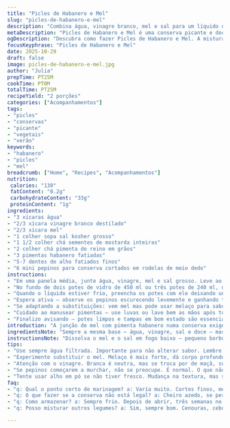 ```yaml
---
title: "Picles de Habanero e Mel"
slug: "picles-de-habanero-e-mel"
description: "Combina água, vinagre branco, mel e sal para um líquido de conserva levemente adocicado e picante. Pimentas habanero fatiadas misturadas com sementes de mostarda e pimenta do reino formam o corpo da conserva. O processo de marinagem depende da espessura dos legumes: fatias finas levam cerca de 9 a 11 dias; fatias grossas até 28 dias. Pode elogiar aromas intensos, textura crocante e sabor quente com fundo doce. Ingredientes flexíveis para ajustes e substituições simples. Conserva na geladeira, sempre observando visual e aroma antes de consumir."
metaDescription: "Picles de Habanero e Mel é uma conserva picante e doce. O equilíbrio perfeito entre sabores e texturas crocantes que transforma qualquer prato simples."
ogDescription: "Descubra como fazer Picles de Habanero e Mel. A mistura de pimenta e mel traz um sabor incrível e picante para suas refeições."
focusKeyphrase: "Picles de Habanero e Mel"
date: 2025-10-29
draft: false
image: picles-de-habanero-e-mel.jpg
author: "Julia"
prepTime: PT25M
cookTime: PT0M
totalTime: PT25M
recipeYield: "2 porções"
categories: ["Acompanhamentos"]
tags:
- "picles"
- "conservas"
- "picante"
- "vegetais"
- "verão"
keywords:
- "habanero"
- "picles"
- "mel"
breadcrumb: ["Home", "Recipes", "Acompanhamentos"]
nutrition: 
 calories: "130"
 fatContent: "0.2g"
 carbohydrateContent: "33g"
 proteinContent: "1g"
ingredients:
- "3 xícaras água"
- "2/3 xícara vinagre branco destilado"
- "2/3 xícara mel"
- "1 colher sopa sal kosher grosso"
- "1 1/2 colher chá sementes de mostarda inteiras"
- "2 colher chá pimenta do reino em grãos"
- "3 pimentas habanero fatiadas"
- "5-7 dentes de alho fatiados finos"
- "6 mini pepinos para conserva cortados em rodelas de meio dedo"
instructions:
- "Em uma panela média, junte água, vinagre, mel e sal grosso. Leve ao fogo baixo mexendo para dissolver tudo. O mel não vai sumir imediatamente; precisa mexer para dispersar. Sem ferver violentamente; só um simmer discreto. Esse ponto garante que os sabores se misturam sem perder sutilezas do mel ou evaporar o ácido do vinagre. Tire do fogo; deixe esfriar até o líquido ficar em temperatura ambiente. A paciência aqui muda o resultado final – quente demais estraga o açúcar, frio demais não dissolve sal e vinagre direito."
- "No fundo de dois potes de vidro de 450 ml ou três potes de 240 ml, distribua as sementes de mostarda e os grãos de pimenta igualmente. Sempre divido as especiarias assim pra sabor uniforme. Coloque as fatias de pimenta habanero por cima e o alho fatiado, que dá aroma, picância e um toque de doçura terrosa ao final. Por cima tudo, disponha as rodelas de pepino – escolha pepinos firmes, sem machucados. Cortes finos deixam a conserva pronta pra provar em menos de duas semanas; pedaços grossos demoram mais, perto de um mês."
- "Quando o líquido estiver frio, preencha os potes com ele deixando uns dois dedos de espaço no topo. Às vezes sobra líquido; não insista em encher demais. Muito líquido pode diluir sabores e afetar proporção de sal e açúcar que conservam. Tampe bem e guarde na geladeira."
- "Espera ativa – observe os pepinos escurecendo levemente e ganhando textura translúcida, o aroma mudando de aguado pra perfumado e picante. Picles são vivos – sentidos são seu termômetro. Minha primeira tentativa levou 10 dias para fatias finas; fatias grossas exigem até 29 dias. Sempre prova um pedaço pra acompanhar crocância e picância. Se mole demais, cozinha demais; perde crocância. Se muito firme, precisa mais dias. Cheire o vidro – aroma cítrico, levemente adocicado, temperado e pungente. Se tivesse cheiro ruim, seria sinal de contaminação; jogaria fora."
- "Se adaptando a substituições: vem mel mas pode usar melaço para sabor potente, ou xarope de agave pra versão vegana. Vinagre branco pode ser substituído por vinagre de maçã, que dá um fundo mais frutado e menos agressivo. Pra sal, pode até usar sal marinho grosso; kosher é mais tradicional pela textura. Para os veganos, o mel sai – adiciona um pouco mais de açúcar ou xarope. E o picante? Se não tem habanero, experimente dedo-de-moça – mesmo clima quente e ácido, mas menos atormentador."
- "Cuidado ao manusear pimentas – use luvas ou lave bem as mãos após tocar. Habanero é pequeno, mas manda avisos fortes na boca. O picles leve o calor e o doce juntos, e isso equilibra bem o ardor. Alho é outro personagem fundamental; fresco e fatiado dá sabor limpo. Se colocar inteiro ou esmagado, vai ter sabor mais agressivo, às vezes amargo. Se gosta de algo mais doce e menos ácido, diminua vinagre, mas cuidado para não perder a conservação."
- "Finalizo avisando – potes limpos e tampas em bom estado são essenciais para evitar contaminação. Uso sempre água quente para esterilizar potes antes da montagem. Nas primeiras vezes, não cobre se os pepinos afundam para não criar bolsas de ar. Durante a maturação, não esqueça de sacudir os potes vez ou outra para distribuir sabor. Depois que abriu, mantenha refrigerado e consuma em até três semanas para textura ótima. Respeitando essas dicas, o resultado é pungente, crocante, delicioso no ponto certo."
introduction: "A junção de mel com pimenta habanero numa conserva exige atenção — não é só jogar tudo no pote e esperar. Precisa entender os tempos, controlar temperatura do líquido, conhecer ingredientes com suas variações. Aprendi que deixar o vinagre muito quente mata a nuance do mel, enquanto frio demais impede dissolução de sal. Gosto de combinar as sementes inteiras para sentir estalo e aroma com mordida, diferente do pó. O alho fatiado é escolha de mestre para um toque de frescor. A crocância e o identidade da conserva mudam se usar pepinos grossos ou finos. E esse calor da pimenta? Quero sempre na medida, para que pese, mas não entorpeça. Lembre de usar luvas, o óleo da habanero é traiçoeiro. Conserva pronta guarda a essência do verão, aromas brilhantes que acordam qualquer prato simples. Mas não se precipite — sempre acompanho a evolução pela textura e cheiro, nunca só pelo relógio."
ingredientsNote: "Sempre a mesma base — água, vinagre, sal e doce — mas brinque com os temperos. O mel pode ser substituído por agave, melaço ou açúcar mascavo, lembrando que troca muda sabor e textura da conserva. Sal kosher grosso facilita dissolução sem ficar salgado demais rápido; sal fino pode desequilibrar o salgar. Vinagre branco destilado é neutro e permite sabores dos outros ingredientes brilharem — trocar por vinagre de maçã garante leveza e toque frutado, porém altera acidez. Pimentas, no lugar do habanero, dedo-de-moça ou jalapeño podem ser usados pra ajustar o calor. Para pepinos, o melhor é pepino para conserva, com casca fina e firme; pepinos comuns saem aguados. Alho fatiado fresco traz sabor e aroma fresco, mas pode ser substituído por alho em pó para algo mais sutil e menos agridoce no preserve."
instructionsNote: "Dissolva o mel e o sal em fogo baixo — pequeno borbulhar, evite fervura alta para não perder aromas. Sempre espere o líquido esfriar pra colocar nos potes; quente demais pode amolecer pepinos e alterar textura. Distribuir especiarias na base do pote ajuda a espalhar sabor uniformemente e evitar aglomeração num só lugar. Cortes finos garantem picles rápidos, texturas crocantes em menos de duas semanas; cortes grossos resistem mas demoram até um mês pra pegar gosto. O cheiro no vidro mostra se a conserva está boa — aroma cítrico doce e picante, sem cheiro azedo forte. Se desejar, mexa os potes na geladeira semanalmente, isso ajuda a distribuir sabor e evitar bolhas. Mantenha sempre refrigirado, consumo ideal em até 3 semanas após abertura."
tips:
- "Use sempre água filtrada. Importante para não alterar sabor. Lembre de mexer bem o mel; se não dissolver, resíduos ficam e o sabor não vai pra conserva."
- "Experimente substituir o mel. Melaço é mais forte, dá corpo profundo. Xarope de agave lava a energia do doce, mas é pra versão vegana."
- "Atenção com o vinagre. Branca é neutra, mas se troca por de maçã, suaviza e dá leveza. Menos ácido e mais frutado, que corta a picância."
- "Se pepinos começarem a murchar, não se preocupe. É normal. O que não pode é escuridão intensa e cheiro azedo. Isso sinaliza algo errado na fermentação."
- "Tente usar alho em pó se não tiver fresco. Mudança na textura, mas sabor levemente diferente. Se a picância for muito forte, diminua a receita de pimenta."
faq:
- "q: Qual o ponto certo de marinagem? a: Varía muito. Cortes finos, menos de duas semanas. Grossos, quase um mês. Checar aroma e textura é chave."
- "q: O que fazer se a conserva não está legal? a: Cheiro azedo, se perceber, joga fora. Tente novos potes, aspecto limpo é essencial pro sucesso."
- "q: Como armazenar? a: Sempre frio. Depois de abrir, três semanas no máximo. Corte qualquer parte que pareça estranha. Mantenha tampado."
- "q: Posso misturar outros legumes? a: Sim, sempre bom. Cenouras, cebolas, brócolis. Cuidado com a quantidade de sal e açúcar. Pode desbalancear sabores."

---
```


